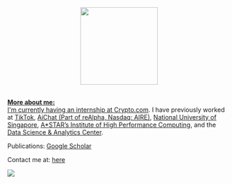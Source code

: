 

  <div align='center'>
      <a href="https://github.com/lhurr">
        <img height=175 align="center" src="https://github-readme-stats.vercel.app/api/top-langs/?username=lhurr&theme=react&langs_count=10&hide_progress=true" />
        <br/>
        <br/>
  </div>

**More about me:<br>**
I'm currently having an internship at [Crypto.com](https://crypto.com). I have previously worked at [TikTok](https://www.tiktok.com/), [AiChat (Part of reAlpha, Nasdaq: AIRE)](https://www.aichat.com/), [National University of Singapore](https://nus.edu.sg/), [A*STAR’s Institute of High Performance Computing](https://www.a-star.edu.sg/ihpc), and the [Data Science & Analytics Center](https://www.sp.edu.sg/industry/centres/data-science---analytics-centre).


Publications: [Google Scholar](https://scholar.google.com/citations?user=6PZDAfAAAAAJ)

Contact me at: [here](mailto:limhur.ng@gmail.com)

<p align="left">
  <div align="left" >
    <img src="https://komarev.com/ghpvc/?username=lhurr&label=Profile%20Views&color=000000&style=for-the-badge" />
  </div>
</p>




